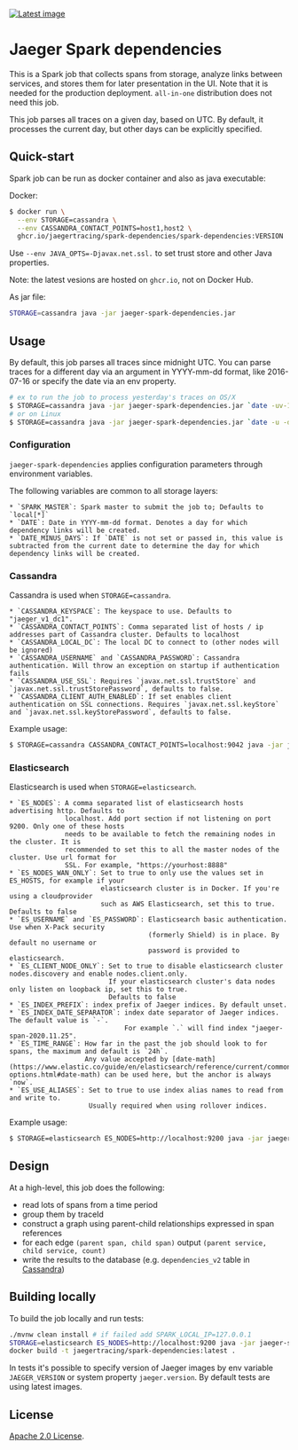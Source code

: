[![Latest image](https://ghcr-badge.egpl.dev/jaegertracing/spark-dependencies/spark-dependencies/latest_tag?trim=major&label=latest)](https://github.com/jaegertracing/spark-dependencies/pkgs/container/spark-dependencies%2Fspark-dependencies)

# Jaeger Spark dependencies
This is a Spark job that collects spans from storage, analyze links between services,
and stores them for later presentation in the UI. Note that it is needed for the production deployment.
`all-in-one` distribution does not need this job.

This job parses all traces on a given day, based on UTC. By default, it processes the current day,
but other days can be explicitly specified.

## Quick-start
Spark job can be run as docker container and also as java executable:

Docker:
```bash
$ docker run \
  --env STORAGE=cassandra \
  --env CASSANDRA_CONTACT_POINTS=host1,host2 \
  ghcr.io/jaegertracing/spark-dependencies/spark-dependencies:VERSION
```

Use `--env JAVA_OPTS=-Djavax.net.ssl.` to set trust store and other Java properties.

Note: the latest vesions are hosted on `ghcr.io`, not on Docker Hub.

As jar file:
```bash
STORAGE=cassandra java -jar jaeger-spark-dependencies.jar
```

## Usage
By default, this job parses all traces since midnight UTC. You can parse traces for a different day
via an argument in YYYY-mm-dd format, like 2016-07-16 or specify the date via an env property.

```bash
# ex to run the job to process yesterday's traces on OS/X
$ STORAGE=cassandra java -jar jaeger-spark-dependencies.jar `date -uv-1d +%F`
# or on Linux
$ STORAGE=cassandra java -jar jaeger-spark-dependencies.jar `date -u -d '1 day ago' +%F`
```

### Configuration
`jaeger-spark-dependencies` applies configuration parameters through environment variables.

The following variables are common to all storage layers:

    * `SPARK_MASTER`: Spark master to submit the job to; Defaults to `local[*]`
    * `DATE`: Date in YYYY-mm-dd format. Denotes a day for which dependency links will be created.
    * `DATE_MINUS_DAYS`: If `DATE` is not set or passed in, this value is subtracted from the current date to determine the day for which dependency links will be created.

### Cassandra
Cassandra is used when `STORAGE=cassandra`.

    * `CASSANDRA_KEYSPACE`: The keyspace to use. Defaults to "jaeger_v1_dc1".
    * `CASSANDRA_CONTACT_POINTS`: Comma separated list of hosts / ip addresses part of Cassandra cluster. Defaults to localhost
    * `CASSANDRA_LOCAL_DC`: The local DC to connect to (other nodes will be ignored)
    * `CASSANDRA_USERNAME` and `CASSANDRA_PASSWORD`: Cassandra authentication. Will throw an exception on startup if authentication fails
    * `CASSANDRA_USE_SSL`: Requires `javax.net.ssl.trustStore` and `javax.net.ssl.trustStorePassword`, defaults to false.
    * `CASSANDRA_CLIENT_AUTH_ENABLED`: If set enables client authentication on SSL connections. Requires `javax.net.ssl.keyStore` and `javax.net.ssl.keyStorePassword`, defaults to false.

Example usage:

```bash
$ STORAGE=cassandra CASSANDRA_CONTACT_POINTS=localhost:9042 java -jar jaeger-spark-dependencies.jar
```
### Elasticsearch
Elasticsearch is used when `STORAGE=elasticsearch`.

    * `ES_NODES`: A comma separated list of elasticsearch hosts advertising http. Defaults to
                  localhost. Add port section if not listening on port 9200. Only one of these hosts
                  needs to be available to fetch the remaining nodes in the cluster. It is
                  recommended to set this to all the master nodes of the cluster. Use url format for
                  SSL. For example, "https://yourhost:8888"
    * `ES_NODES_WAN_ONLY`: Set to true to only use the values set in ES_HOSTS, for example if your
                           elasticsearch cluster is in Docker. If you're using a cloudprovider
                           such as AWS Elasticsearch, set this to true. Defaults to false
    * `ES_USERNAME` and `ES_PASSWORD`: Elasticsearch basic authentication. Use when X-Pack security
                                       (formerly Shield) is in place. By default no username or
                                       password is provided to elasticsearch.
    * `ES_CLIENT_NODE_ONLY`: Set to true to disable elasticsearch cluster nodes.discovery and enable nodes.client.only.
                             If your elasticsearch cluster's data nodes only listen on loopback ip, set this to true.
                             Defaults to false
    * `ES_INDEX_PREFIX`: index prefix of Jaeger indices. By default unset.
    * `ES_INDEX_DATE_SEPARATOR`: index date separator of Jaeger indices. The default value is `-`. 
                                 For example `.` will find index "jaeger-span-2020.11.25". 
    * `ES_TIME_RANGE`: How far in the past the job should look to for spans, the maximum and default is `24h`.
                       Any value accepted by [date-math](https://www.elastic.co/guide/en/elasticsearch/reference/current/common-options.html#date-math) can be used here, but the anchor is always `now`.
    * `ES_USE_ALIASES`: Set to true to use index alias names to read from and write to.
                        Usually required when using rollover indices.

Example usage:

```bash
$ STORAGE=elasticsearch ES_NODES=http://localhost:9200 java -jar jaeger-spark-dependencies.jar
```

## Design

At a high-level, this job does the following:
  * read lots of spans from a time period
  * group them by traceId
  * construct a graph using parent-child relationships expressed in span references
  * for each edge `(parent span, child span)` output `(parent service, child service, count)`
  * write the results to the database (e.g. `dependencies_v2` table in [Cassandra](https://github.com/jaegertracing/jaeger/blob/12e44faabf10cdd866391b78933eec5d6ac50fa9/plugin/storage/cassandra/schema/v004.cql.tmpl#L186))

## Building locally
To build the job locally and run tests:
```bash
./mvnw clean install # if failed add SPARK_LOCAL_IP=127.0.0.1
STORAGE=elasticsearch ES_NODES=http://localhost:9200 java -jar jaeger-spark-dependencies/target/jaeger-spark-dependencies-0.0.1-SNAPSHOT.jar
docker build -t jaegertracing/spark-dependencies:latest .
```

In tests it's possible to specify version of Jaeger images by env variable `JAEGER_VERSION`
or system property `jaeger.version`. By default tests are using latest images.

## License

[Apache 2.0 License](./LICENSE).
